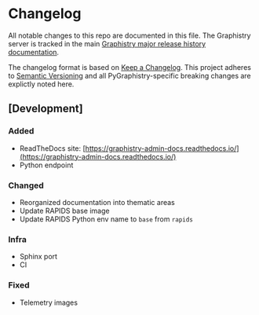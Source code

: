 # Changelog

All notable changes to this repo are documented in this file. The Graphistry server is tracked in the main [Graphistry major release history documentation](https://graphistry.zendesk.com/hc/en-us/articles/360033184174-Enterprise-Release-List-Downloads).

The changelog format is based on [Keep a Changelog](https://keepachangelog.com/en/1.0.0/).
This project adheres to [Semantic Versioning](https://semver.org/spec/v2.0.0.html) and all PyGraphistry-specific breaking changes are explictly noted here.

## [Development]

### Added

* ReadTheDocs site: [https://graphistry-admin-docs.readthedocs.io/](https://graphistry-admin-docs.readthedocs.io/)
* Python endpoint

### Changed

* Reorganized documentation into thematic areas
* Update RAPIDS base image
* Update RAPIDS Python env name to `base` from `rapids`

### Infra

* Sphinx port
* CI

### Fixed

* Telemetry images
